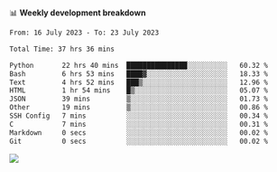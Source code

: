 📊 **Weekly development breakdown**
<!--START_SECTION:waka-->

```txt
From: 16 July 2023 - To: 23 July 2023

Total Time: 37 hrs 36 mins

Python       22 hrs 40 mins  ███████████████░░░░░░░░░░   60.32 %
Bash         6 hrs 53 mins   ████▓░░░░░░░░░░░░░░░░░░░░   18.33 %
Text         4 hrs 52 mins   ███▒░░░░░░░░░░░░░░░░░░░░░   12.96 %
HTML         1 hr 54 mins    █▒░░░░░░░░░░░░░░░░░░░░░░░   05.07 %
JSON         39 mins         ▒░░░░░░░░░░░░░░░░░░░░░░░░   01.73 %
Other        19 mins         ▒░░░░░░░░░░░░░░░░░░░░░░░░   00.86 %
SSH Config   7 mins          ░░░░░░░░░░░░░░░░░░░░░░░░░   00.34 %
C            7 mins          ░░░░░░░░░░░░░░░░░░░░░░░░░   00.31 %
Markdown     0 secs          ░░░░░░░░░░░░░░░░░░░░░░░░░   00.02 %
Git          0 secs          ░░░░░░░░░░░░░░░░░░░░░░░░░   00.02 %
```

<!--END_SECTION:waka-->
![](https://komarev.com/ghpvc/?username=callanwu)
